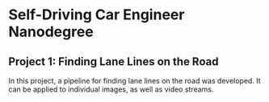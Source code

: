 # Self-Driving Car Engineer Nanodegree

## Project 1: **Finding Lane Lines on the Road** 

In this project, a pipeline for finding lane lines on the road was developed. It can be applied to individual images, as well as video streams.
